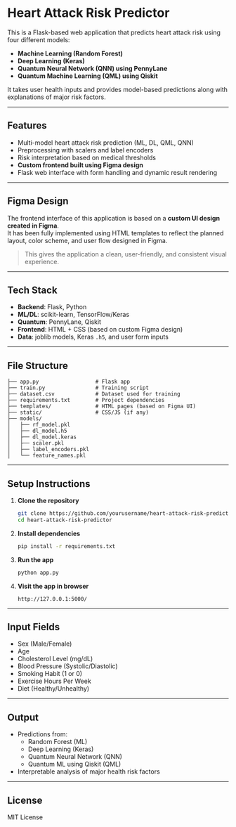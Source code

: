 # Heart Attack Risk Predictor

This is a Flask-based web application that predicts heart attack risk using four different models:
- **Machine Learning (Random Forest)**
- **Deep Learning (Keras)**
- **Quantum Neural Network (QNN) using PennyLane**
- **Quantum Machine Learning (QML) using Qiskit**

It takes user health inputs and provides model-based predictions along with explanations of major risk factors.

---

## Features

- Multi-model heart attack risk prediction (ML, DL, QML, QNN)
- Preprocessing with scalers and label encoders
- Risk interpretation based on medical thresholds
- **Custom frontend built using Figma design**
- Flask web interface with form handling and dynamic result rendering

---

## Figma Design

The frontend interface of this application is based on a **custom UI design created in Figma**.  
It has been fully implemented using HTML templates to reflect the planned layout, color scheme, and user flow designed in Figma.

> This gives the application a clean, user-friendly, and consistent visual experience.

---

## Tech Stack

- **Backend**: Flask, Python
- **ML/DL**: scikit-learn, TensorFlow/Keras
- **Quantum**: PennyLane, Qiskit
- **Frontend**: HTML + CSS (based on custom Figma design)
- **Data**: joblib models, Keras `.h5`, and user form inputs

---

## File Structure

```
├── app.py                  # Flask app
├── train.py                # Training script
├── dataset.csv             # Dataset used for training
├── requirements.txt        # Project dependencies
├── templates/              # HTML pages (based on Figma UI)
├── static/                 # CSS/JS (if any)
├── models/
│   ├── rf_model.pkl
│   ├── dl_model.h5
│   ├── dl_model.keras
│   ├── scaler.pkl
│   ├── label_encoders.pkl
│   └── feature_names.pkl
```

---

## Setup Instructions

1. **Clone the repository**
   ```bash
   git clone https://github.com/yourusername/heart-attack-risk-predictor.git
   cd heart-attack-risk-predictor
   ```

2. **Install dependencies**
   ```bash
   pip install -r requirements.txt
   ```

3. **Run the app**
   ```bash
   python app.py
   ```

4. **Visit the app in browser**
   ```
   http://127.0.0.1:5000/
   ```

---

## Input Fields

- Sex (Male/Female)
- Age
- Cholesterol Level (mg/dL)
- Blood Pressure (Systolic/Diastolic)
- Smoking Habit (1 or 0)
- Exercise Hours Per Week
- Diet (Healthy/Unhealthy)

---

## Output

- Predictions from:
  - Random Forest (ML)
  - Deep Learning (Keras)
  - Quantum Neural Network (QNN)
  - Quantum ML using Qiskit (QML)
- Interpretable analysis of major health risk factors

---

## License

MIT License
